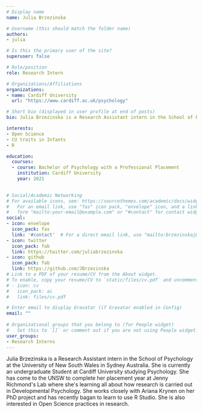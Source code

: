 ```yaml
---
# Display name
name: Julia Brzezinska

# Username (this should match the folder name)
authors:
- julia

# Is this the primary user of the site?
superuser: false

# Role/position
role: Research Intern

# Organizations/Affiliations
organizations:
- name: Cardiff University
  url: "https://www.cardiff.ac.uk/psychology"

# Short bio (displayed in user profile at end of posts)
bio: Julia Brzezinska is a Research Assistant intern in the School of Psychology at the University of New South Wales in Sydney Australia. She is currently an undergraduate Student at Cardiff University sstudying Psychology. She has come to the UNSW to complete her placement year at Jenny Richmond's Lab where she's learning all about how research is carried out in Developmental Psychology. She works closely with Ariana Krynen on her PhD project and has recently bagan to learn to use R Studio. She is also interested in Open Science practices in research.  

interests:
- Open Science 
- CU traits in Infants
- R

education:
  courses:
  - course: Bachelor of Psychology with a Professional Placement 
    institution: Cardiff University
    year: 2021
 

# Social/Academic Networking
# For available icons, see: https://sourcethemes.com/academic/docs/widgets/#icons
#   For an email link, use "fas" icon pack, "envelope" icon, and a link in the
#   form "mailto:your-email@example.com" or "#contact" for contact widget.
social:
- icon: envelope
  icon_pack: fas
  link: '#contact'  # For a direct email link, use "mailto:brzezinskaj@cardiff.ac.uk".
- icon: twitter
  icon_pack: fab
  link: https://twitter.com/juliabrzezinska
- icon: github
  icon_pack: fab
  link: https://github.com/JBrzezinska
# Link to a PDF of your resume/CV from the About widget.
# To enable, copy your resume/CV to `static/files/cv.pdf` and uncomment the lines below.  
# - icon: cv
#   icon_pack: ai
#   link: files/cv.pdf

# Enter email to display Gravatar (if Gravatar enabled in Config)
email: ""
  
# Organizational groups that you belong to (for People widget)
#   Set this to `[]` or comment out if you are not using People widget.  
user_groups:
- Research Interns
---
```


Julia Brzezinska is a Research Assistant intern in the School of Psychology at the University of New South Wales in Sydney Australia. She is currently an undergraduate Student at Cardiff University studying Psychology. She has come to the UNSW to complete her placement year at Jenny Richmond's Lab where she's learning all about how research is carried out in Developmental Psychology. She works closely with Ariana Krynen on her PhD project and has recently bagan to learn to use R Studio. She is also interested in Open Science practices in research.  